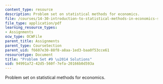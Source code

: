 ```yaml
---
content_type: resource
description: Problem set on statistical methods for economics.
file: /courses/14-30-introduction-to-statistical-methods-in-economics-spring-2009/94991a7242d5560f7efa20166b0d593a_MIT14_30s09_pset09.pdf
file_type: application/pdf
learning_resource_types:
- Assignments
ocw_type: OCWFile
parent_title: Assignments
parent_type: CourseSection
parent_uid: f6607e30-88f8-a8aa-1ed3-baa0f53cce61
resourcetype: Document
title: "Problem Set #9 \u2014 Solutions"
uid: 94991a72-42d5-560f-7efa-20166b0d593a
---
```

Problem set on statistical methods for economics.

